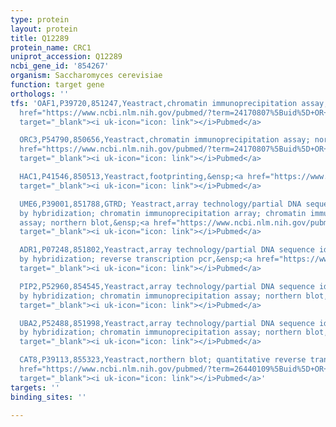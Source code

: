 ```yaml
---
type: protein
layout: protein
title: Q12289
protein_name: CRC1
uniprot_accession: Q12289
ncbi_gene_id: '854267'
organism: Saccharomyces cerevisiae
function: target gene
orthologs: ''
tfs: 'OAF1,P39720,851247,Yeastract,chromatin immunoprecipitation assay; northern blot,&ensp;<a
  href="https://www.ncbi.nlm.nih.gov/pubmed/?term=24170807%5Buid%5D+OR+18285336%5Buid%5D+OR+30073202%5Buid%5D+OR+9774671%5Buid%5D"
  target="_blank"><i uk-icon="icon: link"></i>Pubmed</a>

  ORC3,P54790,850656,Yeastract,chromatin immunoprecipitation assay; northern blot,&ensp;<a
  href="https://www.ncbi.nlm.nih.gov/pubmed/?term=24170807%5Buid%5D+OR+18285336%5Buid%5D+OR+30073202%5Buid%5D+OR+9774671%5Buid%5D"
  target="_blank"><i uk-icon="icon: link"></i>Pubmed</a>

  HAC1,P41546,850513,Yeastract,footprinting,&ensp;<a href="https://www.ncbi.nlm.nih.gov/pubmed/?term=30016623%5Buid%5D+OR+24170807%5Buid%5D"
  target="_blank"><i uk-icon="icon: link"></i>Pubmed</a>

  UME6,P39001,851788,GTRD; Yeastract,array technology/partial DNA sequence identification
  by hybridization; chromatin immunoprecipitation array; chromatin immunoprecipitation
  assay; northern blot,&ensp;<a href="https://www.ncbi.nlm.nih.gov/pubmed/?term=25957495%5Buid%5D+OR+15343339%5Buid%5D+OR+19202282%5Buid%5D+OR+27924024%5Buid%5D+OR+24170807%5Buid%5D"
  target="_blank"><i uk-icon="icon: link"></i>Pubmed</a>

  ADR1,P07248,851802,Yeastract,array technology/partial DNA sequence identification
  by hybridization; reverse transcription pcr,&ensp;<a href="https://www.ncbi.nlm.nih.gov/pubmed/?term=24170807%5Buid%5D+OR+18285336%5Buid%5D+OR+16880382%5Buid%5D"
  target="_blank"><i uk-icon="icon: link"></i>Pubmed</a>

  PIP2,P52960,854545,Yeastract,array technology/partial DNA sequence identification
  by hybridization; chromatin immunoprecipitation assay; northern blot,&ensp;<a href="https://www.ncbi.nlm.nih.gov/pubmed/?term=9774671%5Buid%5D+OR+30073202%5Buid%5D+OR+17551510%5Buid%5D+OR+24170807%5Buid%5D+OR+18285336%5Buid%5D"
  target="_blank"><i uk-icon="icon: link"></i>Pubmed</a>

  UBA2,P52488,851998,Yeastract,array technology/partial DNA sequence identification
  by hybridization; chromatin immunoprecipitation assay; northern blot,&ensp;<a href="https://www.ncbi.nlm.nih.gov/pubmed/?term=9774671%5Buid%5D+OR+30073202%5Buid%5D+OR+17551510%5Buid%5D+OR+24170807%5Buid%5D+OR+18285336%5Buid%5D"
  target="_blank"><i uk-icon="icon: link"></i>Pubmed</a>

  CAT8,P39113,855323,Yeastract,northern blot; quantitative reverse transcription pcr,&ensp;<a
  href="https://www.ncbi.nlm.nih.gov/pubmed/?term=26440109%5Buid%5D+OR+24170807%5Buid%5D+OR+11024040%5Buid%5D"
  target="_blank"><i uk-icon="icon: link"></i>Pubmed</a>'
targets: ''
binding_sites: ''

---
```

